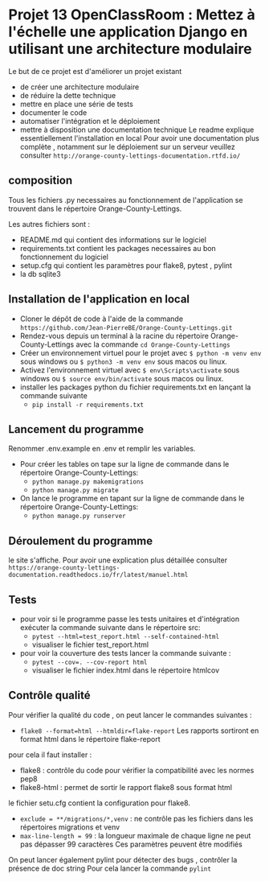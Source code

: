 # Projet 13 OpenClassRoom : Mettez à l'échelle une application Django en utilisant une architecture modulaire
Le but de ce projet est d'améliorer un projet existant
- de créer une architecture modulaire
- de réduire la dette technique
- mettre en place une série de tests
- documenter le code
- automatiser l'intégration et le déploiement
- mettre à disposition une documentation technique
Le readme explique essentiellement l'installation en local
Pour avoir une documentation plus complète , notamment sur le déploiement sur un serveur veuillez consulter
 `http://orange-county-lettings-documentation.rtfd.io/`
## composition
Tous les fichiers .py necessaires au fonctionnement de l'application se trouvent dans le répertoire Orange-County-Lettings.

Les autres fichiers sont :
- README.md qui contient des informations sur le logiciel
- requirements.txt contient les packages necessaires au bon fonctionnement du logiciel
- setup.cfg qui contient les paramètres pour flake8, pytest , pylint
- la db sqlite3

## Installation de l'application en local
- Cloner le dépôt de code à l'aide de la commande `https://github.com/Jean-PierreBE/Orange-County-Lettings.git`
- Rendez-vous depuis un terminal à la racine du répertoire Orange-County-Lettings avec la commande `cd Orange-County-Lettings`
- Créer un environnement virtuel pour le projet avec `$ python -m venv env` sous windows ou `$ python3 -m venv env` sous macos ou linux.
- Activez l'environnement virtuel avec `$ env\Scripts\activate` sous windows ou `$ source env/bin/activate` sous macos ou linux.
- installer les packages python du fichier requirements.txt en lançant la commande suivante 
  - `pip install -r requirements.txt`

## Lancement du programme
Renommer .env.example en .env et remplir les variables.
- Pour créer les tables on tape sur la ligne de commande dans le répertoire Orange-County-Lettings:
  - `python manage.py makemigrations`
  - `python manage.py migrate`
- On lance le programme en tapant sur la ligne de commande dans le répertoire Orange-County-Lettings:
  - `python manage.py runserver`

## Déroulement du programme
le site s'affiche. Pour avoir une explication plus détaillée consulter 
`https://orange-county-lettings-documentation.readthedocs.io/fr/latest/manuel.html`

## Tests
- pour voir si le programme passe les tests unitaires et d'intégration exécuter la commande suivante dans le répertoire src:
  - `pytest --html=test_report.html --self-contained-html`
  - visualiser le fichier test_report.html
- pour voir la couverture des tests lancer la commande suivante :
  - `pytest --cov=. --cov-report html`
  - visualiser le fichier index.html dans le répertoire htmlcov

## Contrôle qualité
Pour vérifier la qualité du code , on peut lancer le commandes suivantes :
- `flake8 --format=html --htmldir=flake-report`
Les rapports sortiront en format html dans le répertoire flake-report

pour cela il faut installer :
- flake8 : contrôle du code pour vérifier la compatibilité avec les normes pep8
- flake8-html : permet de sortir le rapport flake8 sous format html

le fichier setu.cfg contient la configuration pour flake8.
- `exclude = **/migrations/*,venv` : ne contrôle pas les fichiers dans les répertoires migrations et venv
- `max-line-length = 99` : la longueur maximale de chaque ligne ne peut pas dépasser 99 caractères
Ces paramètres peuvent être modifiés

On peut lancer également pylint pour détecter des bugs , contrôler la présence de doc string
Pour cela lancer la commande `pylint`



